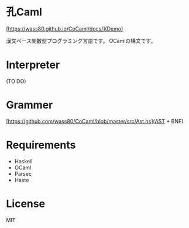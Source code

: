 # 孔Caml

[https://wass80.github.io/CoCaml/docs/](Demo)

漢文ベース関数型プログラミング言語です。
OCamlの構文です。

# Interpreter

(TO DO)

# Grammer

[https://github.com/wass80/CoCaml/blob/master/src/Ast.hs](AST + BNF)

# Requirements

* Haskell
* OCaml
* Parsec
* Haste

# License

MIT
